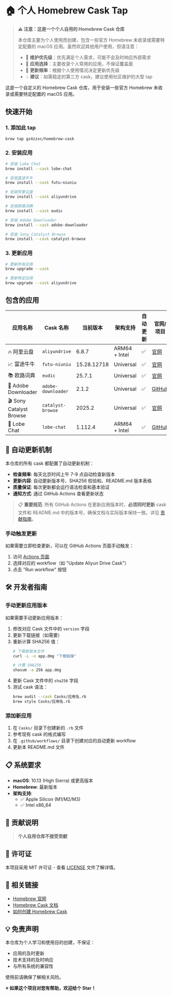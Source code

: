 # 🏠 个人 Homebrew Cask Tap

> **⚠️ 注意：这是一个个人自用的 Homebrew Cask 仓库**
>
> 本仓库主要为个人使用而创建，包含一些官方 Homebrew 未收录或需要特定配置的 macOS 应用。虽然欢迎其他用户使用，但请注意：
> - 🔧 **维护优先级**：优先满足个人需求，可能不会及时响应外部需求
> - 📱 **应用选择**：主要收录个人常用的应用，不保证覆盖面
> - 🚀 **更新频率**：根据个人使用情况决定更新优先级
> - 💡 **建议**：如需稳定的第三方 cask，建议使用社区维护的大型 tap

这是一个自定义的 Homebrew Cask 仓库，用于安装一些官方 Homebrew 未收录或需要特定配置的 macOS 应用。

## 快速开始

### 1. 添加此 tap

```bash
brew tap gz4zzxc/homebrew-cask
```

### 2. 安装应用

```bash
# 安装 Lobe Chat
brew install --cask lobe-chat

# 安装富途牛牛
brew install --cask futu-niuniu

# 安装阿里云盘
brew install --cask aliyundrive

# 安装欧路词典
brew install --cask eudic

# 安装 Adobe Downloader
brew install --cask adobe-downloader

# 安装 Sony Catalyst Browse
brew install --cask catalyst-browse
```

### 3. 更新应用

```bash
# 更新所有应用
brew upgrade --cask

# 更新特定应用
brew upgrade --cask aliyundrive
```

## 包含的应用

| 应用名称 | Cask 名称 | 当前版本 | 架构支持 | 自动更新 | 官网/项目 |
|---------|-----------|----------|----------|----------|-----------|
| 🔥 阿里云盘 | `aliyundrive` | 6.8.7 | ARM64 + Intel | ✅ | [官网](https://www.aliyundrive.com/) |
| 📈 富途牛牛 | `futu-niuniu` | 15.28.12718 | Universal | ✅ | [官网](https://www.futunn.com/) |
| 📚 欧路词典 | `eudic` | 25.7.1 | Universal | ✅ | [官网](https://www.eudic.net/) |
| 🎨 Adobe Downloader | `adobe-downloader` | 2.1.2 | Universal | ✅ | [GitHub](https://github.com/X1a0He/Adobe-Downloader) |
| 🎬 Sony Catalyst Browse | `catalyst-browse` | 2025.2 | Universal | ✅ | [官网](https://www.sony.com/electronics/support/articles/CCCT03000) |
| 🤖 Lobe Chat | `lobe-chat` | 1.112.4 | ARM64 + Intel | ✅ | [GitHub](https://github.com/lobehub/lobe-chat) |

## 🔄 自动更新机制

本仓库的所有 cask 都配置了自动更新机制：

- **检查频率**: 每天北京时间上午 7-9 点自动检查新版本
- **更新内容**: 自动更新版本号、SHA256 校验和、README.md 版本表格
- **质量保证**: 每次更新都会运行语法检查和基本验证
- **通知方式**: 通过 GitHub Actions 查看更新状态

> 📋 **重要规范**: 所有 GitHub Actions 在更新应用版本时，**必须同时更新** cask 文件和 README.md 中的版本号，确保文档与实际版本保持一致。详见 [贡献指南](CONTRIBUTING.md)。

### 手动触发更新

如果需要立即检查更新，可以在 GitHub Actions 页面手动触发：

1. 访问 [Actions 页面](../../actions)
2. 选择对应的 workflow（如 "Update Aliyun Drive Cask"）
3. 点击 "Run workflow" 按钮

## 🛠️ 开发者指南

### 手动更新应用版本

如果需要手动更新应用版本：

1. 修改对应 Cask 文件中的 `version` 字段
2. 更新下载链接（如需要）
3. 重新计算 SHA256 值：
   ```bash
   # 下载新版本文件
   curl -L -o app.dmg "下载链接"

   # 计算 SHA256
   shasum -a 256 app.dmg
   ```
4. 更新 Cask 文件中的 `sha256` 字段
5. 测试 cask 语法：
   ```bash
   brew audit --cask Casks/应用名.rb
   brew style Casks/应用名.rb
   ```

### 添加新应用

1. 在 `Casks/` 目录下创建新的 `.rb` 文件
2. 参考现有 cask 的格式编写
3. 在 `.github/workflows/` 目录下创建对应的自动更新 workflow
4. 更新本 README.md 文件

## 📋 系统要求

- **macOS**: 10.13 (High Sierra) 或更高版本
- **Homebrew**: 最新版本
- **架构支持**:
  - ✅ Apple Silicon (M1/M2/M3)
  - ✅ Intel x86_64

## 🤝 贡献说明

> **个人自用仓库不接受贡献**
>

## 📄 许可证

本项目采用 MIT 许可证 - 查看 [LICENSE](LICENSE) 文件了解详情。

## 🔗 相关链接

- [Homebrew 官网](https://brew.sh/)
- [Homebrew Cask 文档](https://docs.brew.sh/Cask-Cookbook)
- [如何创建 Homebrew Cask](https://docs.brew.sh/Adding-Software-to-Homebrew)

## 💡 免责声明

本仓库为个人学习和使用目的创建，不保证：

- 应用的及时更新
- 技术支持的及时响应
- 与所有系统的兼容性

使用前请确保了解相关风险。

**⭐ 如果这个项目对您有帮助，欢迎给个 Star！**
